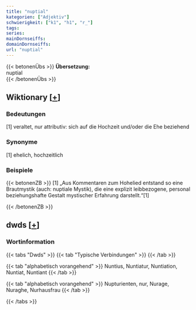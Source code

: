 ```yaml
---
title: "nuptial"
kategorien: ["Adjektiv"]
schwierigkeit: ["k1", "h1", "r_"]
tags:
series:
mainDornseiffs:
domainDornseiffs:
url: "nuptial"
---
```


{{< betonenÜbs >}}
**Übersetzung:**  
nuptial  
{{< /betonenÜbs >}}

## Wiktionary [[+](https://de.wiktionary.org/wiki/nuptial)]

### Bedeutungen
[1] veraltet, nur attributiv: sich auf die Hochzeit und/oder die Ehe beziehend  

### Synonyme
[1] ehelich, hochzeitlich  

### Beispiele
{{< betonenZB >}}
[1] „Aus Kommentaren zum Hohelied entstand so eine Brautmystik (auch: nuptiale Mystik), die eine explizit leibbezogene, personal beziehungshafte Gestalt mystischer Erfahrung darstellt.“[1]  

{{< /betonenZB >}}


## dwds [[+](https://www.dwds.de/wb/nuptial)]

### Wortinformation
{{< tabs "Dwds" >}}
{{< tab "Typische Verbindungen" >}}
{{< /tab >}}

{{< tab "alphabetisch vorangehend" >}}
Nuntius, Nuntiatur, Nuntiation, Nuntiat, Nuntiant
{{< /tab >}}

{{< tab "alphabetisch vorangehend" >}}
Nupturienten, nur, Nurage, Nuraghe, Nurhausfrau
{{< /tab >}}

{{< /tabs >}}

